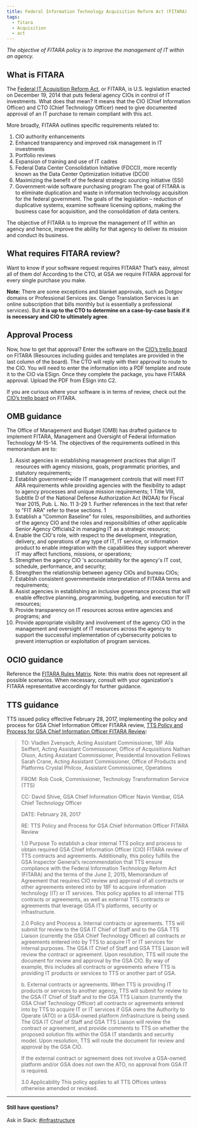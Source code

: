 ```yaml
---
title: Federal Information Technology Acquisition Reform Act (FITARA)
tags:
  - fitara
  - Acquisition
  - act
---
```


_The objective of FITARA policy is to improve the management of IT within an agency._

## What is FITARA

The [Federal IT Acquisition Reform Act](https://management.cio.gov/), or FITARA, is U.S. legislation enacted on December 19, 2014 that puts federal agency CIOs in control of IT investments. What does that mean? It means that the CIO (Chief Information Officer) and CTO (Chief Technology Officer) need to give documented approval of an IT purchase to remain compliant with this act.

More broadly, FITARA outlines specific requirements related to:

1. CIO authority enhancements
2. Enhanced transparency and improved risk management in IT investments
3. Portfolio reviews
4. Expansion of training and use of IT cadres
5. Federal Data Center Consolidation Initiative (FDCCI), more recently known as the Data Center Optimization Initiative (DCOI)
6. Maximizing the benefit of the federal strategic sourcing initiative (SSI)
7. Government-wide software purchasing program
   The goal of FITARA is to eliminate duplication and waste in information technology acquisition for the federal government. The goals of the legislation – reduction of duplicative systems, examine software licensing options, making the business case for acquisition, and the consolidation of data centers.

The objective of FITARA is to improve the management of IT within an agency and hence, improve the ability for that agency to deliver its mission and conduct its business.

## What requires FITARA review?

Want to know if your software request requires FITARA? That’s easy, almost all of them do! According to the CTO, at GSA we require FITARA approval for every single purchase you make.

**Note:** There are some exceptions and blanket approvals, such as Dotgov domains or Professional Services (ex. Gengo Translation Services is an online subscription that bills monthly but is essentially a professional services). But **it is up to the CTO to determine on a case-by-case basis if it is necessary and CIO to ultimately agree**.

## Approval Process

Now, how to get that approval? Enter the software on the [CIO’s trello board](https://trello.com/b/KklMfNO0/gsa-it-fitara) on FITARA (Resources including guides and templates are provided in the last column of the board). The CTO will reply with their approval to route to the CIO. You will need to enter the information into a PDF template and route it to the CIO via ESign. Once they complete the package, you have FITARA approval. Upload the PDF from ESign into C2.

If you are curious where your software is in terms of review, check out the [CIO’s trello board](https://trello.com/b/KklMfNO0/gsa-it-fitara) on FITARA.

## OMB guidance

The Office of Management and Budget (OMB) has drafted guidance to implement FITARA, Management and Oversight of Federal Information Technology M-15-14.
The objectives of the requirements outlined in this memorandum are to:

1. Assist agencies in establishing management practices that align IT resources with agency missions, goals, programmatic priorities, and statutory requirements;
2. Establish government-wide IT management controls that will meet FIT ARA requirements while providing agencies with the flexibility to adapt to agency processes and unique mission requirements; 1 Title VIII, Subtitle D of the National Defense Authorization Act (NOAA) for Fiscal Year 2015, Pub. L. No. 11 3-29 1. Further references in the text that refer to "FIT ARA" refer to these sections. 1
3. Establish a "Common Baseline" for roles, responsibilities, and authorities of the agency CIO and the roles and responsibilities of other applicable Senior Agency Officials2 in managing IT as a strategic resource;
4. Enable the CIO's role, with respect to the development, integration, delivery, and operations of any type of IT, IT service, or information product to enable integration with the capabilities they support wherever IT may affect functions, missions, or operations;
5. Strengthen the agency CIO 's accountability for the agency's IT cost, schedule, performance, and security;
6. Strengthen the relationship between agency CIOs and bureau CIOs;
7. Establish consistent governmentwide interpretation of FITARA terms and requirements;
8. Assist agencies in establishing an inclusive governance process that will enable effective planning, programming, budgeting, and execution for IT resources;
9. Provide transparency on IT resources across entire agencies and programs; and
10. Provide appropriate visibility and involvement of the agency CIO in the management and oversight of IT resources across the agency to support the successful implementation of cybersecurity policies to prevent interruption or exploitation of program services.

## OCIO guidance

Reference the [FITARA Rules Matrix](https://docs.google.com/spreadsheets/d/1qFH5UJyAtxgylZcvIODnGYtI66p6qekXiQ95JOtOnMI/edit#gid=912065849). Note: this matrix does not represent all possible scenarios. When necessary, consult with your oganization's FITARA representative accordingly for further guidance.

## TTS guidance

TTS issued policy effective February 28, 2017, implementing the policy and process for GSA Chief Information Officer FITARA review, [TTS Policy and Process for GSA Chief Information Officer FITARA Review](https://docs.google.com/document/d/1vUaxBn8miL2St1MnAV2jVyf5lteHqrl3XSRFD8DwEgU/edit):

> TO: Vladlen Zvenyach, Acting Assistant Commissioner, 18F
> Alla Seiffert, Acting Assistant Commissioner, Office of Acquisitions
> Nathan Olson, Acting Assistant Commissioner, Presidential Innovation Fellows
> Sarah Crane, Acting Assistant Commissioner, Office of Products and Platforms
> Crystal Philcox, Assistant Commissioner, Operations
>
> FROM: Rob Cook, Commissioner, Technology Transformation Service (TTS)
>
> CC: David Shive, GSA Chief Information Officer
> Navin Vembar, GSA Chief Technology Officer
>
> DATE: February 28, 2017
>
> RE: TTS Policy and Process for GSA Chief Information Officer FITARA Review
>
> 1.0 Purpose
> To establish a clear internal TTS policy and process to obtain required GSA Chief Information Officer (CIO) FITARA review of TTS contracts and agreements. Additionally, this policy fulfills the GSA Inspector General’s recommendation that TTS ensure compliance with the Federal Information Technology Reform Act (FITARA) and the terms of the June 2, 2015, Memorandum of Agreement that requires CIO review and approval of all contracts or other agreements entered into by 18F to acquire information technology (IT) or IT services. This policy applies to all internal TTS contracts or agreements, as well as external TTS contracts or agreements that leverage GSA IT’s platforms, security or infrastructure.
>
> 2.0 Policy and Process
> a. Internal contracts or agreements. TTS will submit for review to the GSA IT Chief of Staff and to the GSA TTS Liaison (currently the GSA Chief Technology Officer) all contracts or agreements entered into by TTS to acquire IT or IT services for internal purposes. The GSA IT Chief of Staff and GSA TTS Liaison will review the contract or agreement. Upon resolution, TTS will route the document for review and approval by the GSA CIO. By way of example, this includes all contracts or agreements where TTS is providing IT products or services to TTS or another part of GSA.
>
> b. External contracts or agreements. When TTS is providing IT products or services to another agency, TTS will submit for review to the GSA IT Chief of Staff and to the GSA TTS Liaison (currently the GSA Chief Technology Officer) all contracts or agreements entered into by TTS to acquire IT or IT services if GSA owns the Authority to Operate (ATO) or a GSA-owned platform /infrastructure is being used. The GSA IT Chief of Staff and GSA TTS Liaison will review the contract or agreement, and provide comments to TTS on whether the proposed solution fits within the GSA IT standards and security model. Upon resolution, TTS will route the document for review and approval by the GSA CIO.
>
> If the external contract or agreement does not involve a GSA-owned platform and/or GSA does not own the ATO, no approval from GSA IT is required.
>
> 3.0 Applicability
> This policy applies to all TTS Offices unless otherwise amended or revoked.

---

#### Still have questions?

Ask in Slack: [#infrastructure](https://gsa-tts.slack.com/messages/infrastructure/)
